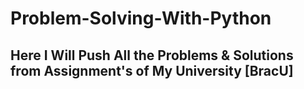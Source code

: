 # Problem-Solving-With-Python
## Here I Will Push All the Problems & Solutions from Assignment's of My University [BracU] 

